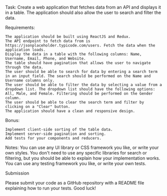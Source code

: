 Task: Create a web application that fetches data from an API and displays it in a table. The application should also allow the user to search and filter the data.

Requirements:

    The application should be built using ReactJS and Redux.
    The API endpoint to fetch data from is https://jsonplaceholder.typicode.com/users. Fetch the data when the application loads.
    Display the data in a table with the following columns: Name, Username, Email, Phone, and Website.
    The table should have pagination that allows the user to navigate through the data.
    The user should be able to search for data by entering a search term in an input field. The search should be performed on the Name and Username columns only.
    The user should be able to filter the data by selecting a value from a dropdown list. The dropdown list should have the following options: All, Male, and Female. Filtering should be performed on the Gender column.
    The user should be able to clear the search term and filter by clicking on a "Clear" button.
    The application should have a clean and responsive design.

Bonus:

    Implement client-side sorting of the table data.
    Implement server-side pagination and sorting.
    Add tests for your components and reducers.

Notes:
You can use any UI library or CSS framework you like, or write your own styles.
You don't need to use any specific libraries for search or filtering, but you should be able to explain how your implementation works.
You can use any testing framework you like, or write your own tests.

Submission

Please submit your code as a GitHub repository with a README file explaining how to run your tests.
Good luck!
